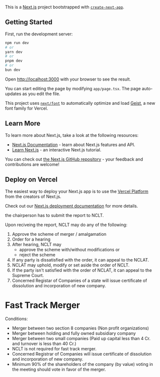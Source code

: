 This is a [Next.js](https://nextjs.org) project bootstrapped with [`create-next-app`](https://nextjs.org/docs/app/api-reference/cli/create-next-app).

## Getting Started

First, run the development server:

```bash
npm run dev
# or
yarn dev
# or
pnpm dev
# or
bun dev
```

Open [http://localhost:3000](http://localhost:3000) with your browser to see the result.

You can start editing the page by modifying `app/page.tsx`. The page auto-updates as you edit the file.

This project uses [`next/font`](https://nextjs.org/docs/app/building-your-application/optimizing/fonts) to automatically optimize and load [Geist](https://vercel.com/font), a new font family for Vercel.

## Learn More

To learn more about Next.js, take a look at the following resources:

- [Next.js Documentation](https://nextjs.org/docs) - learn about Next.js features and API.
- [Learn Next.js](https://nextjs.org/learn) - an interactive Next.js tutorial.

You can check out [the Next.js GitHub repository](https://github.com/vercel/next.js) - your feedback and contributions are welcome!

## Deploy on Vercel

The easiest way to deploy your Next.js app is to use the [Vercel Platform](https://vercel.com/new?utm_medium=default-template&filter=next.js&utm_source=create-next-app&utm_campaign=create-next-app-readme) from the creators of Next.js.

Check out our [Next.js deployment documentation](https://nextjs.org/docs/app/building-your-application/deploying) for more details.


the chairperson has to submit the report to NCLT.

 Upon reciveing the report, NCLT may do any of the following:

 1. Approve the scheme of merger / amalgamation
 2. Order for a hearing
 3. After hearing, NCLT may 
    - approve the scheme with/without modifications or 
    - reject the scheme
4. If any party is dissatisfied with the order, it can appeal to the NCLAT.
5. NCLAT may uphold, modify or set aside the order of NCLT.
6. If the party isn't satisfied with the order of NCLAT, it can appeal to the Supreme Court.
7. Concerned Registar of Companies of a state will issue certificate of dissolution and incorporation of new company.

# Fast Track Merger
Conditions:
- Merger between two section 8 companies (Non profit organizations)
- Merger between holding and fully owned subsidiary company
- Merger between two small companies (Paid up capital less than 4 Cr. and turnover is less than 40 Cr.)
- NCLT is not required for fast track merger.
- Concerned Registrar of Companies will issue certificate of dissolution and incorporation of new company.
- Minimum 90% of the shareholders of the company (by value) voting in the meeting should vote in favor of the merger.

